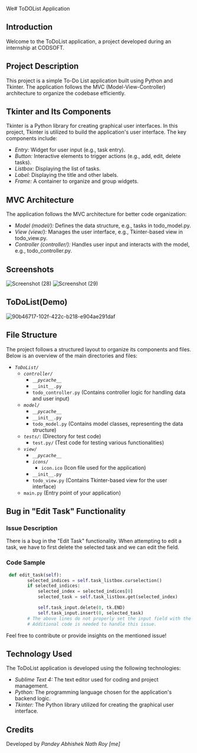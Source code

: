 We# ToDOList Application

## Introduction
Welcome to the ToDoList application, a project developed during an internship at CODSOFT.

## Project Description
This project is a simple To-Do List application built using Python and Tkinter. The application follows the MVC (Model-View-Controller) architecture to organize the codebase efficiently.

## Tkinter and Its Components
Tkinter is a Python library for creating graphical user interfaces. In this project, Tkinter is utilized to build the application's user interface. The key components include:
- *Entry:* Widget for user input (e.g., task entry).
- *Button:* Interactive elements to trigger actions (e.g., add, edit, delete tasks).
- *Listbox:* Displaying the list of tasks.
- *Label:* Displaying the title and other labels.
- *Frame:* A container to organize and group widgets.

## MVC Architecture
The application follows the MVC architecture for better code organization:
- *Model (model/):* Defines the data structure, e.g., tasks in todo_model.py.
- *View (view/):* Manages the user interface, e.g., Tkinter-based view in todo_view.py.
- *Controller (controller/):* Handles user input and interacts with the model, e.g., todo_controller.py.

## Screenshots
![Screenshot (28)](https://github.com/vjabhi000985/CODSOFT/assets/46738718/daa20efe-48fd-41a1-a4c6-7ddd2511e402) ![Screenshot (29)](https://github.com/vjabhi000985/CODSOFT/assets/46738718/7e3fb22b-da28-4f86-8013-a5a3c3c37200)

## ToDoList(Demo) 
![90b46717-102f-422c-b218-e904ae291daf](https://github.com/vjabhi000985/CODSOFT/assets/46738718/f266f90c-a45f-46c3-8c7e-bc478b92972c)

## File Structure
The project follows a structured layout to organize its components and files. Below is an overview of the main directories and files:

- *`ToDoList/`*
  - *`controller/`*
    - *`__pycache__`* 
    - `__init__.py` 
    - `todo_controller.py` (Contains controller logic for handling data and user input)
  - *`model/`* 
    - *`__pycache__`*
    - `__init__.py`
    - `todo_model.py` (Contains model classes, representing the data structure)
  - *`tests/`*: (Directory for test code)
    - `test.py/` (Test code for testing various functionalities)
  - *`view/`*
    - *`__pycache__`*
    - *`icons/`*
      - `icon.ico` (Icon file used for the application)
    - `__init__.py`
    - `todo_view.py` (Contains Tkinter-based view for the user interface)
  - `main.py` (Entry point of your application)

## Bug in "Edit Task" Functionality
### Issue Description
There is a bug in the "Edit Task" functionality. When attempting to edit a task, we have to first delete the selected task and we can edit the field.
### Code Sample
```python
 def edit_task(self):
    	selected_indices = self.task_listbox.curselection()
    	if selected_indices:
    		selected_index = selected_indices[0]
    		selected_task = self.task_listbox.get(selected_index)

    		self.task_input.delete(0, tk.END)
    		self.task_input.insert(0, selected_task)
        # The above lines do not properly set the input field with the selected task text
        # Additional code is needed to handle this issue.
```
Feel free to contribute or provide insights on the mentioned issue!

## Technology Used
The ToDoList application is developed using the following technologies:

- *Sublime Text 4:* The text editor used for coding and project management.
- *Python:* The programming language chosen for the application's backend logic.
- *Tkinter:* The Python library utilized for creating the graphical user interface.

## Credits
Developed by *Pandey Abhishek Nath Roy [me]*
